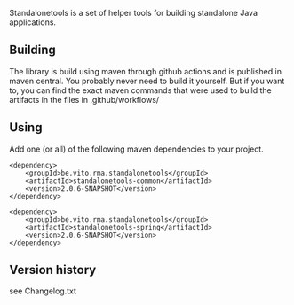Standalonetools is a set of helper tools for building standalone Java applications.


## Building

The library is build using maven through github actions and is published in maven central.
You probably never need to build it yourself. But if you want to, you can find the exact maven commands that were used to build the artifacts in the files in .github/workflows/

## Using

Add one (or all) of the following maven dependencies to your project.

```
<dependency>
	<groupId>be.vito.rma.standalonetools</groupId>
	<artifactId>standalonetools-common</artifactId>
	<version>2.0.6-SNAPSHOT</version>
</dependency>
```
```
<dependency>
	<groupId>be.vito.rma.standalonetools</groupId>
	<artifactId>standalonetools-spring</artifactId>
	<version>2.0.6-SNAPSHOT</version>
</dependency>
```

## Version history

see Changelog.txt